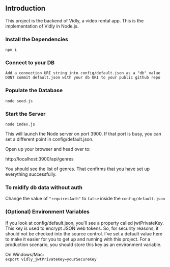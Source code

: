 ## Introduction

This project is the backend of Vidly, a video rental app.
This is the implementation of Vidly in Node.js.

### Install the Dependencies

    npm i

### Connect to your DB

    Add a connection URI string into config/default.json as a "db" value
    DONT commit default.json with your db URI to your public github repo

### Populate the Database

    node seed.js

### Start the Server

    node index.js

This will launch the Node server on port 3900. If that port is busy, you can set a different point in config/default.json.

Open up your browser and head over to:

http://localhost:3900/api/genres

You should see the list of genres. That confirms that you have set up everything successfully.

### To midify db data without auth

Change the value of `"requiresAuth"` to `false` inside the `config/default.json`

### (Optional) Environment Variables

If you look at config/default.json, you'll see a property called jwtPrivateKey. This key is used to encrypt JSON web tokens. So, for security reasons, it should not be checked into the source control. I've set a default value here to make it easier for you to get up and running with this project. For a production scenario, you should store this key as an environment variable.

On Windows/Mac:\
`export vidly_jwtPrivateKey=yourSecureKey`
